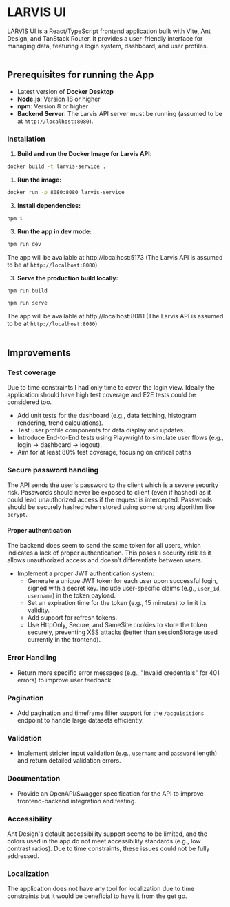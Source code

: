# LARVIS UI

LARVIS UI is a React/TypeScript frontend application built with Vite, Ant Design, and TanStack Router. It provides a user-friendly interface for managing data, featuring a login system, dashboard, and user profiles.
<br/>
<br/>

## Prerequisites for running the App

- Latest version of **Docker Desktop**
- **Node.js**: Version 18 or higher
- **npm**: Version 8 or higher
- **Backend Server**: The Larvis API server must be running (assumed to be at `http://localhost:8080`).

### Installation

1. **Build and run the Docker Image for Larvis API**:

```bash
docker build -t larvis-service .
```

1. **Run the image:**

```bash
docker run -p 8080:8080 larvis-service
```

3. **Install dependencies:**

```bash
npm i
```

3. **Run the app in dev mode:**

```bash
npm run dev
```

The app will be available at http://localhost:5173 (The Larvis API is assumed to be at `http://localhost:8080`)

3. **Serve the production build locally:**

```bash
npm run build
```

```bash
npm run serve
```

The app will be available at http://localhost:8081 (The Larvis API is assumed to be at `http://localhost:8080`)
<br />
<br />

## Improvements

### Test coverage

Due to time constraints I had only time to cover the login view. Ideally the application should have high test coverage and E2E tests could be considered too.

- Add unit tests for the dashboard (e.g., data fetching, histogram rendering, trend calculations).
- Test user profile components for data display and updates.
- Introduce End-to-End tests using Playwright to simulate user flows (e.g., login -> dashboard -> logout).
- Aim for at least 80% test coverage, focusing on critical paths

### Secure password handling

The API sends the user's password to the client which is a severe security risk. Passwords should never be exposed to client (even if hashed) as it could lead unauthorized access if the request is intercepted. Passwords should be securely hashed when stored using some strong algorithm like `bcrypt`.

#### Proper authentication

The backend does seem to send the same token for all users, which indicates a lack of proper authentication. This poses a security risk as it allows unauthorized access and doesn’t differentiate between users.

- Implement a proper JWT authentication system:
  - Generate a unique JWT token for each user upon successful login, signed with a secret key. Include user-specific claims (e.g., `user_id`, `username`) in the token payload.
  - Set an expiration time for the token (e.g., 15 minutes) to limit its validity.
  - Add support for refresh tokens.
  - Use HttpOnly, Secure, and SameSite cookies to store the token securely, preventing XSS attacks (better than sessionStorage used currently in the frontend).

### Error Handling

- Return more specific error messages (e.g., "Invalid credentials" for 401 errors) to improve user feedback.

### Pagination

- Add pagination and timeframe filter support for the `/acquisitions` endpoint to handle large datasets efficiently.

### Validation

- Implement stricter input validation (e.g., `username` and `password` length) and return detailed validation errors.

### Documentation

- Provide an OpenAPI/Swagger specification for the API to improve frontend-backend integration and testing.

### Accessibility

Ant Design's default accessibility support seems to be limited, and the colors used in the app do not meet accessibility standards (e.g., low contrast ratios). Due to time constraints, these issues could not be fully addressed.

### Localization

The application does not have any tool for localization due to time constraints but it would be beneficial to have it from the get go.
